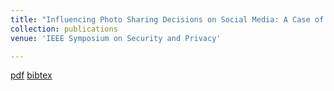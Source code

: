 ```yaml
---
title: "Influencing Photo Sharing Decisions on Social Media: A Case of Paradoxical Findings"
collection: publications
venue: 'IEEE Symposium on Security and Privacy'

---
```


[pdf](https://rakib062.github.io/files/picshare-oakland-2020.pdf) [bibtex](https://rakib062.github.io/files/picshare-oakland-2020.bib)
